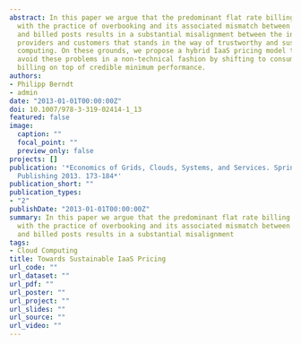 ```yaml
---
abstract: In this paper we argue that the predominant flat rate billing in conjunction
  with the practice of overbooking and its associated mismatch between actual costs
  and billed posts results in a substantial misalignment between the interests of
  providers and customers that stands in the way of trustworthy and sustainable cloud
  computing. On these grounds, we propose a hybrid IaaS pricing model that aims to
  avoid these problems in a non-technical fashion by shifting to consumption based
  billing on top of credible minimum performance.
authors:
- Philipp Berndt
- admin
date: "2013-01-01T00:00:00Z"
doi: 10.1007/978-3-319-02414-1_13
featured: false
image:
  caption: ""
  focal_point: ""
  preview_only: false
projects: []
publication: '*Economics of Grids, Clouds, Systems, and Services. Springer International
  Publishing 2013. 173-184*'
publication_short: ""
publication_types:
- "2"
publishDate: "2013-01-01T00:00:00Z"
summary: In this paper we argue that the predominant flat rate billing in conjunction
  with the practice of overbooking and its associated mismatch between actual costs
  and billed posts results in a substantial misalignment
tags:
- Cloud Computing
title: Towards Sustainable IaaS Pricing
url_code: ""
url_dataset: ""
url_pdf: ""
url_poster: ""
url_project: ""
url_slides: ""
url_source: ""
url_video: ""
---
```

